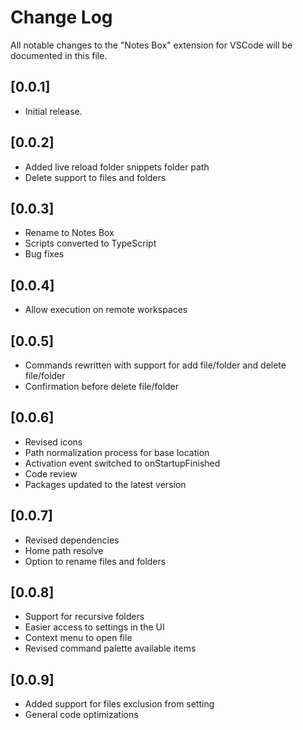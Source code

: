 # Change Log

All notable changes to the "Notes Box" extension for VSCode will be documented in this file.

## [0.0.1]

- Initial release.

## [0.0.2]

- Added live reload folder snippets folder path
- Delete support to files and folders

## [0.0.3]

- Rename to Notes Box
- Scripts converted to TypeScript
- Bug fixes

## [0.0.4]

- Allow execution on remote workspaces

## [0.0.5]

- Commands rewritten with support for add file/folder and delete file/folder
- Confirmation before delete file/folder

## [0.0.6]

- Revised icons
- Path normalization process for base location
- Activation event switched to onStartupFinished
- Code review
- Packages updated to the latest version

## [0.0.7]

- Revised dependencies
- Home path resolve
- Option to rename files and folders

## [0.0.8]

- Support for recursive folders
- Easier access to settings in the UI
- Context menu to open file
- Revised command palette available items

## [0.0.9]

- Added support for files exclusion from setting
- General code optimizations